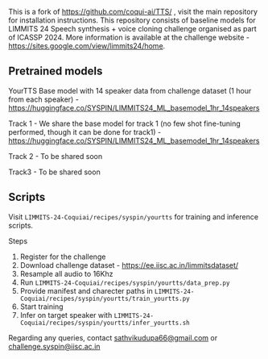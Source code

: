 This is a fork of https://github.com/coqui-ai/TTS/ , visit the main repository for installation instructions. This repository consists of baseline models for LIMMITS 24 Speech synthesis + voice cloning challenge organised as part of ICASSP 2024. More information is available at the challenge website - https://sites.google.com/view/limmits24/home.

Pretrained models
---
YourTTS Base model with 14 speaker data from challenge dataset (1 hour from each speaker) - https://huggingface.co/SYSPIN/LIMMITS24_ML_basemodel_1hr_14speakers

Track 1 - We share the base model for track 1 (no few shot fine-tuning performed, though it can be done for track1) - https://huggingface.co/SYSPIN/LIMMITS24_ML_basemodel_1hr_14speakers

Track 2 - To be shared soon

Track3 - To be shared soon

Scripts
---
Visit ```LIMMITS-24-Coquiai/recipes/syspin/yourtts``` for training and inference scripts.

Steps
1. Register for the challenge
2. Download challenge dataset - https://ee.iisc.ac.in/limmitsdataset/
3. Resample all audio to 16Khz
4. Run ```LIMMITS-24-Coquiai/recipes/syspin/yourtts/data_prep.py```
5. Provide manifest and charecter paths in ```LIMMITS-24-Coquiai/recipes/syspin/yourtts/train_yourtts.py```
6. Start training
7. Infer on target speaker with ```LIMMITS-24-Coquiai/recipes/syspin/yourtts/infer_yourtts.sh```


Regarding any queries, contact sathvikudupa66@gmail.com or challenge.syspin@iisc.ac.in
